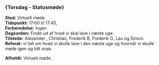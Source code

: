 ### {Torsdag - Statusmøde}
**Sted:**  Virtuelt møde   
**Tidspunkt:** 17:00 til 17:45,  
**Forberedelse:** Ingen  
**Dagsorden:**  Finde ud af hvad vi skal lave i næste uge.  
**Tilstede:**  Alexander , Christian, Frederik B, Frederik G, Lau og Simon.  
**Referat:**  vi talt om hvad vi skulle lave i den næste uge og hvornår vi skulle møde igen og lidt snak.  

**Afholdt:** Virtuelt møde.  
